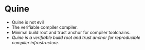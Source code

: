 # Quine

- Quine is not evil
- The verifiable compiler compiler.
- Minimal build root and trust anchor for compiler toolchains.
- *Quine is a verifiable build root and trust anchor for reproducible compiler infrastructure.*

